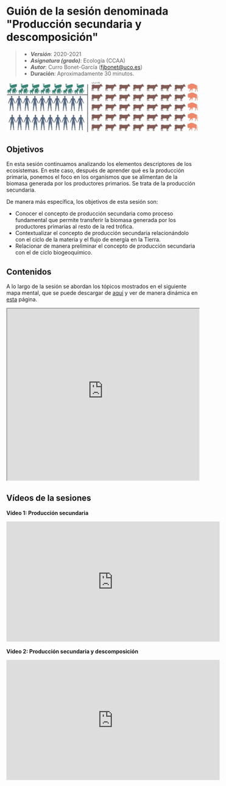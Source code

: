 # Guión de la sesión denominada "Producción secundaria y descomposición"


> + **_Versión_**: 2020-2021
> + **_Asignatura (grado)_**: Ecología (CCAA)
> + **_Autor_**: Curro Bonet-García (fjbonet@uco.es)
> + **Duración**: Aproximadamente 30 minutos.

<img src="https://github.com/aprendiendo-cosas/Te_ecosistemas_prod_sec_descomp_ecologia_ccaa/raw/main/imagenes/portada.jpg" alt="portada" style="zoom:150%;" />



## Objetivos 

En esta sesión continuamos analizando los elementos descriptores de los ecosistemas. En este caso, después de aprender qué es la producción primaria, ponemos el foco en los organismos que se alimentan de la biomasa generada por los productores primarios. Se trata de la producción secundaria. 

De manera más específica, los objetivos de esta sesión son:

 + Conocer el concepto de producción secundaria como proceso fundamental que permite transferir la biomasa generada por los productores primarias al resto de la red trófica.
 + Contextualizar el concepto de producción secundaria relacionándolo con el ciclo de la materia y el flujo de energía en la Tierra.
 + Relacionar de manera preliminar el concepto de producción secundaria con el de ciclo biogeoquímico.



 ## Contenidos
A lo largo de la sesión se abordan los tópicos mostrados en el siguiente mapa mental, que se puede descargar de [aquí](https://github.com/aprendiendo-cosas/Te_ecosistemas_prod_sec_descomp_ecologia_ccaa/raw/main/presentacion/produccion_secundaria_descomposicion.xmind) y ver de  manera dinámica en [esta](https://aprendiendo-cosas.github.io/Te_ecosistemas_prod_sec_descomp_ecologia_ccaa/presentacion/prod_secundaria_descomposicion.html) página.

<iframe
  src="https://aprendiendo-cosas.github.io/Te_ecosistemas_prod_sec_descomp_ecologia_ccaa/presentacion/prod_secundaria_descomposicion.html"
  style="width:100%; height:450px;"
></iframe>



## Vídeos de la sesiones

**Vídeo 1: Producción secundaria**

<iframe width="560" height="315" src="https://www.youtube.com/embed/K56Kpznks-g" title="YouTube video player" frameborder="0" allow="accelerometer; autoplay; clipboard-write; encrypted-media; gyroscope; picture-in-picture" allowfullscreen></iframe>



**Vídeo 2: Producción secundaria y descomposición**

<iframe width="560" height="315" src="https://www.youtube.com/embed/TZEINZgbomM" title="YouTube video player" frameborder="0" allow="accelerometer; autoplay; clipboard-write; encrypted-media; gyroscope; picture-in-picture" allowfullscreen></iframe>

